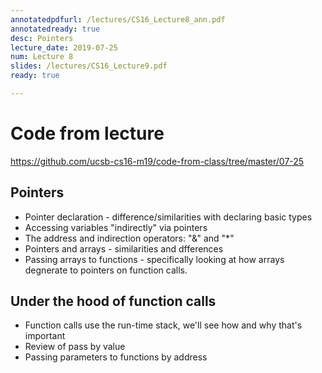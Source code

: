 ```yaml
---
annotatedpdfurl: /lectures/CS16_Lecture8_ann.pdf
annotatedready: true
desc: Pointers
lecture_date: 2019-07-25
num: Lecture 8
slides: /lectures/CS16_Lecture9.pdf
ready: true

---
```


# Code from lecture

<https://github.com/ucsb-cs16-m19/code-from-class/tree/master/07-25>

## Pointers

* Pointer declaration - difference/similarities with declaring basic types
* Accessing variables "indirectly" via pointers
* The address and indirection operators: "&" and "*"
* Pointers and arrays - similarities and dfferences
* Passing arrays to functions - specifically looking at how arrays degnerate to pointers on function calls.


## Under the hood of function calls
* Function calls use the run-time stack, we'll see how and why that's important
* Review of pass by value
* Passing parameters to functions by address
